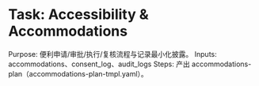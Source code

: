 # Task: Accessibility & Accommodations

Purpose: 便利申请/审批/执行/复核流程与记录最小化披露。
Inputs: accommodations、consent_log、audit_logs
Steps: 产出 accommodations-plan（accommodations-plan-tmpl.yaml）。
